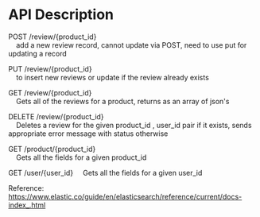# API Description  
  
POST /review/{product_id}  
&nbsp;&nbsp;&nbsp;&nbsp;add a new review record, cannot update via POST, need to use put for updating a record  
  
PUT /review/{product_id}  
&nbsp;&nbsp;&nbsp;&nbsp;to insert new reviews or update if the review already exists  
  
GET /review/{product_id}  
&nbsp;&nbsp;&nbsp;&nbsp;Gets all of the reviews for a product, returns as an array of json's  
  
DELETE /review/{product_id}  
&nbsp;&nbsp;&nbsp;&nbsp;Deletes a review for the given product_id , user_id pair if it exists, sends appropriate error message with status otherwise  
  
GET /product/{product_id}  
&nbsp;&nbsp;&nbsp;&nbsp;Gets all the fields for a given product_id  
  
GET  /user/{user_id}
&nbsp;&nbsp;&nbsp;&nbsp;Gets all the fields for a given user_id  
  
   
Reference: https://www.elastic.co/guide/en/elasticsearch/reference/current/docs-index_.html